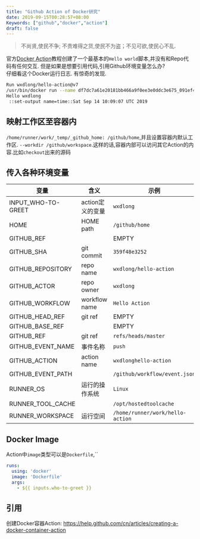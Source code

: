 ```yaml
---
title: "Github Action of Docker研究"
date: 2019-09-15T00:28:57+08:00
Keywords: ["github","docker","action"]
draft: false
---
```

>不尚贤,使民不争; 不贵难得之货,使民不为盗；不见可欲,使民心不乱.


官方[Docker Action](https://help.github.com/cn/articles/creating-a-docker-container-action)教程创建了一个最基本的`Hello world`脚本,并没有和Repo代码有任何交互. 但是如果是想要引用代码,引用Github环境变量怎么办?   
仔细看这个Docker运行日志. 有惊奇的发现.



```bash
Run wxdlong/hello-action@v7
/usr/bin/docker run --name df7dc7a61e20181bb466a9f0ee3e0ddc3e675_091ef4 --label 0df7dc --workdir /github/workspace --rm -e INPUT_WHO-TO-GREET -e HOME -e GITHUB_REF -e GITHUB_SHA -e GITHUB_REPOSITORY -e GITHUB_ACTOR -e GITHUB_WORKFLOW -e GITHUB_HEAD_REF -e GITHUB_BASE_REF -e GITHUB_EVENT_NAME -e GITHUB_WORKSPACE -e GITHUB_ACTION -e GITHUB_EVENT_PATH -e RUNNER_OS -e RUNNER_TOOL_CACHE -e RUNNER_TEMP -e RUNNER_WORKSPACE -v "/var/run/docker.sock":"/var/run/docker.sock" -v "/home/runner/work/_temp/_github_home":"/github/home" -v "/home/runner/work/_temp/_github_workflow":"/github/workflow" -v "/home/runner/work/hello-action/hello-action":"/github/workspace" 0df7dc:7a61e20181bb466a9f0ee3e0ddc3e675  "wxdlong"
Hello wxdlong
 ::set-output name=time::Sat Sep 14 10:09:07 UTC 2019

```

<!--more-->

## 映射工作区至容器内
`/home/runner/work/_temp/_github_home: /github/home`,并且设置容器内默认工作区. `--workdir /github/workspace`.这样的话,容器内部可以访问其它Action的内容.比如`checkout`出来的源码    


## 传入各种环境变量 

变量 | 含义 | 示例
--  | --  |  --
INPUT_WHO-TO-GREET | action定义的变量 | `wxdlong`
HOME   | HOME path | `/github/home`
GITHUB_REF |   | EMPTY
GITHUB_SHA | git commit  | `359f48e3252`
GITHUB_REPOSITORY |  repo name | `wxdlong/hello-action`
GITHUB_ACTOR | repo owner | `wxdlong`
GITHUB_WORKFLOW | workflow name | `Hello Action`
GITHUB_HEAD_REF | git ref | EMPTY
GITHUB_BASE_REF |         | EMPTY
GITHUB_REF |   git ref      | `refs/heads/master`
GITHUB_EVENT_NAME |  事件名称 | `push`
GITHUB_ACTION |  action name | `wxdlonghello-action`
GITHUB_EVENT_PATH |        | `/github/workflow/event.json`
RUNNER_OS |  运行的操作系统 | `Linux`
RUNNER_TOOL_CACHE |      | `/opt/hostedtoolcache`
RUNNER_WORKSPACE | 运行空间 | `/home/runner/work/hello-action`

## Docker Image

Action中`image`类型可以是`Dockerfile`,``

```yml
runs:
  using: 'docker'
  image: 'Dockerfile'
  args:
    - ${{ inputs.who-to-greet }}
```

## 引用
创建Docker容器Action: https://help.github.com/cn/articles/creating-a-docker-container-action   
